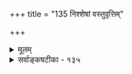 +++
title = "135 निश्शेषां वस्तुवृत्तिम्"

+++
<details><summary>मूलम्</summary>

निश्शेषां वस्तुवृत्तिं निपुणमिह मया न्यस्यता क्वापि कोणे यत्रोदासि द्विधा वा समगणि गहने सम्मते सन्मतीनाम् ।  
निष्क्रष्टुं कश्चिदन्यः प्रभुरिह भगवल्लक्ष्मणाचार्यमुद्रामक्षुद्राचार्यशिक्षाशतगुणितमतेरप्रमत्तान्न मत्तः ॥ १३५ ॥
</details>

<details><summary>सर्वाङ्कषटीका - १३५</summary>

'यन्नास्मिन् क्वापि नैतत्' इत्युक्तमेव विवृणोति - निश्शेषामित्यादि । **निश्शेषाम्** = समग्राम् **वस्तुवृत्तिम्** = वस्तूनां गतिम् निपुणं यथा तथा **इह** = अस्मिन् ग्रन्थे क्वापि कोणे **न्यस्यता** = निरूपयता मया, यत्र विषयलेशे उदासि वा, तथा यत्रवापि **सन्मतीनाम्** = प्रामाणिकानां महताम् संमते गहने विषये द्विधा वा समगणि, **इह** = एतादृशविषये **भगवल्लक्ष्मणाचार्यमुद्राम्** = भगवतो रामानुजस्य संमतिम्, राज्ञां संमतिसूचिका राजमुद्रा प्रसिद्धा, **निष्क्रष्टुम्** = निष्कर्षयितुम् अक्षुद्राचार्यशिक्षाशतगुणितमतेःः **अक्षुद्राणाम्** =महताम् आचार्याणाम् शिक्षया, अक्षुद्रेति शिक्षाविशेषणं वा, **शतगुणिता** = शतशः आहितगुणा मतिः, यस्य, तादृशात् अत एव **अप्रमत्तात्** = प्रमादावकाशरहितात् मत्तः अन्यः कश्चित् न प्रभुः समर्थः न भवेत् इति गुरुशिक्षणाहितात्मविश्वासोक्तिः । यत्रोदासीत्यस्योदाहरणम् – 'चिन्तासाफल्यमान्द्यात् श्रमबहुल- तया तत्र तद्ज्ञैरुदासि' (जड. 15 ) इत्यादिकम् । द्विधा समगणि इत्यस्योदाहरणम् - नित्यसंसारिपक्षादि ॥ 



एवं हि तत्त्वं समयानुरूपं शक्यं हि वक्तुं त्ववदाम तावत् । व्यक्तं भवेत्सर्वमपीह काल इत्याह वागीशवृतो गुरुस्सः ॥ 

H 

एवं निगूढास्सत्यार्थी गताः, तदनुग्रहात् । व्यक्तीकृतास्तु समये सप्रमाणं सतां मुदे ॥ १३५ ॥
</details>
